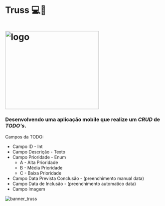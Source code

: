 # Truss 💻📲

#   <img src="https://user-images.githubusercontent.com/83045484/154683812-306f2e87-48b8-4be2-af64-13a8714bc871.png" width="300" height="250" alt="logo" align="center"/></div><br/>

### Desenvolvendo uma aplicação mobile que realize um _CRUD_ de _TODO's_.

Campos da TODO:

* Campo ID - Int
* Campo Descrição - Texto
* Campo Prioridade - Enum
  * A - Alta Prioridade
  * B - Média Prioridade
  * C - Baixa Prioridade
* Campo Data Prevista Conclusão - (preenchimento manual data)
* Campo Data de Inclusão - (preenchimento automatico data)
* Campo Imagem

![banner_truss](https://user-images.githubusercontent.com/83045484/154683791-231eed14-1432-40db-affa-d2376cc0103f.png)
